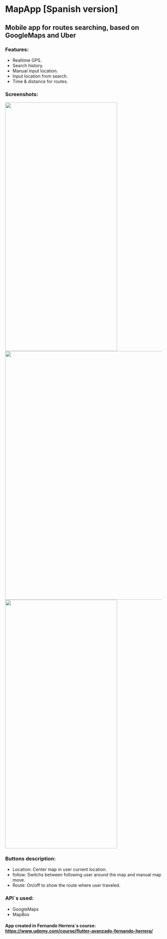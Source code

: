 # MapApp [Spanish version]
## Mobile app for routes searching, based on GoogleMaps and Uber

### Features: 
- Realtime GPS.
- Search history.
- Manual input location.
- Input location from search.
- Time & distance for routes.

### Screenshots: 
<img src="https://user-images.githubusercontent.com/59627641/140232222-a82b24cc-084d-4ef9-bfb5-ae8f2fc4150f.jpg" width="360" height="800">    <img src="https://user-images.githubusercontent.com/59627641/140232227-584ace88-35a9-4380-972a-f2d1052daefd.jpg" height="800"><img src="https://user-images.githubusercontent.com/59627641/140232228-7677710c-5238-4598-b733-d03376cae8b9.jpg" width="360" height="800">



### Buttons description:
- Location: Center map in user current location.
- follow: Switchs between following user around the map and manual map move.
- Route: On/off to show the route where user traveled.

### API´s used:
- GoogleMaps 
- MapBox





#### App created in Fernando Herrera´s course: https://www.udemy.com/course/flutter-avanzado-fernando-herrera/
